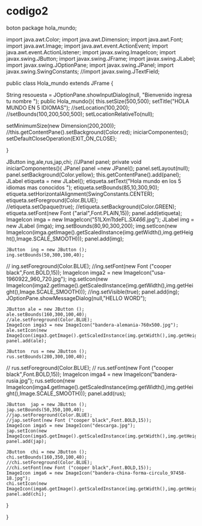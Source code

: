 # codigo2
boton
package hola_mundo;

import java.awt.Color;
import java.awt.Dimension;
import java.awt.Font;
import java.awt.Image;
import java.awt.event.ActionEvent;
import java.awt.event.ActionListener;
import javax.swing.ImageIcon;
import javax.swing.JButton;
import javax.swing.JFrame;
import javax.swing.JLabel;
import javax.swing.JOptionPane;
import javax.swing.JPanel;
import javax.swing.SwingConstants;
//import javax.swing.JTextField;

public class Hola_mundo  extends JFrame {
    
String resouesta = JOptionPane.showInputDialog(null, "Bienvenido ingresa tu nombre "); 
 public Hola_mundo(){
 this.setSize(500,500);
 setTitle("HOLA MUNDO EN 5 IDIOMAS");
 //setLocation(100,200);
 //setBounds(100,200,500,500);
 setLocationRelativeTo(null);
 
 setMinimumSize(new Dimension(200,200));
 //this.getContentPane().setBackground(Color.red);
 iniciarComponentes();
 setDefaultCloseOperation(EXIT_ON_CLOSE);
 
 }
 
  JButton ing,ale,rus,jap,chi;
  //JPanel panel;
  private void iniciarComponentes(){
      JPanel panel =new JPanel();
      panel.setLayout(null);
      panel.setBackground(Color.yellow);
      this.getContentPane().add(panel);
      JLabel etiqueta = new JLabel();
      etiqueta.setText("Hola mundo en los 5 idiomas mas conocidos ");
      etiqueta.setBounds(85,10,300,90);
      etiqueta.setHorizontalAlignment(SwingConstants.CENTER);
      etiqueta.setForeground(Color.BLUE);  
      //etiqueta.setOpaque(true);
      //etiqueta.setBackground(Color.GREEN);
     etiqueta.setFont(new Font ("arial",Font.PLAIN,15));
      panel.add(etiqueta);
     ImageIcon imga = new ImageIcon("51LXmTtdeFL._SX466_.jpg");
     JLabel img = new JLabel (imga);
     img.setBounds(80,90,300,200);
     img.setIcon(new ImageIcon(imga.getImage().getScaledInstance(img.getWidth(),img.getHeight(),Image.SCALE_SMOOTH)));
      panel.add(img);
      
    JButton  ing = new JButton ();
    ing.setBounds(50,300,100,40);
   // ing.setForeground(Color.BLUE);
    //ing.setFont(new Font ("cooper black",Font.BOLD,15));
    ImageIcon imga2 = new ImageIcon("usa-1960922_960_720.jpg");
    ing.setIcon(new ImageIcon(imga2.getImage().getScaledInstance(img.getWidth(),img.getHeight(),Image.SCALE_SMOOTH)));
    //ing.setVisible(true);
    panel.add(ing);
    JOptionPane.showMessageDialog(null,"HELLO WORD"); 
    
    JButton ale = new JButton ();
    ale.setBounds(160,300,100,40);
    //ale.setForeground(Color.BLUE);
    ImageIcon imga3 = new ImageIcon("bandera-alemania-760x500.jpg");
    ale.setIcon(new ImageIcon(imga3.getImage().getScaledInstance(img.getWidth(),img.getHeight(),Image.SCALE_SMOOTH)));
    panel.add(ale); 
    
    JButton  rus = new JButton ();
    rus.setBounds(280,300,100,40);
   // rus.setForeground(Color.BLUE);
   // rus.setFont(new Font ("cooper black",Font.BOLD,15));
    ImageIcon imga4 = new ImageIcon("bandera-rusia.jpg");
    rus.setIcon(new ImageIcon(imga4.getImage().getScaledInstance(img.getWidth(),img.getHeight(),Image.SCALE_SMOOTH)));
    panel.add(rus);
    
    JButton  jap = new JButton ();
    jap.setBounds(50,350,100,40);
    //jap.setForeground(Color.BLUE);
    //jap.setFont(new Font ("cooper black",Font.BOLD,15));
    ImageIcon imga5 = new ImageIcon("descarga.jpg");
    jap.setIcon(new ImageIcon(imga5.getImage().getScaledInstance(img.getWidth(),img.getHeight(),Image.SCALE_SMOOTH)));
    panel.add(jap);
    
    JButton  chi = new JButton ();
    chi.setBounds(160,350,100,40);
    //chi.setForeground(Color.BLUE);
    //chi.setFont(new Font ("cooper black",Font.BOLD,15));
    ImageIcon imga6 = new ImageIcon("bandera-china-forma-circulo_97458-18.jpg");
    chi.setIcon(new ImageIcon(imga6.getImage().getScaledInstance(img.getWidth(),img.getHeight(),Image.SCALE_SMOOTH)));
    panel.add(chi);
  
    
  }
  
  }



